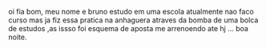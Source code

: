 oi fia bom, meu nome e bruno 
estudo em uma escola 
atualmente nao faco curso mas ja fiz essa pratica 
na anhaguera atraves da bomba de uma bolca de estudos ,as issso foi esquema de aposta me arrenoendo ate hj 
... boa noite.
